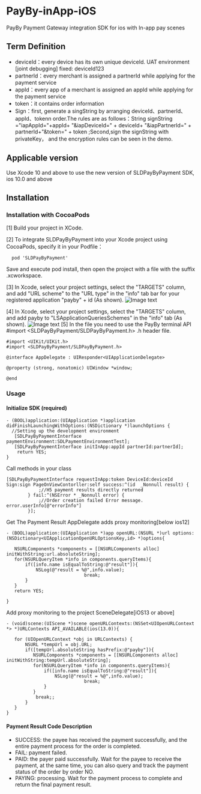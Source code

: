 # PayBy-inApp-iOS

PayBy Payment Gateway integration SDK for ios with In-app pay scenes
## Term Definition
- deviceId：every device has its own unique deviceId. UAT environment [joint debugging] fixed: deviceId123
- partnerId：every merchant is assigned a partnerId while applying for the payment service
- appId：every app of a merchant is assigned an appId while applying for the payment service
- token：it contains order information
- Sign：first, generate a singString by arranging deviceId、partnerId、appId、tokenn order.The rules are as follows：String signString ="iapAppId="+appId+ "&iapDeviceId=" + deviceId+ "&iapPartnerId=" + partnerId+"&token=" + token ;Second,sign the signString with privateKey， and the encryption rules can be seen in the demo.
## Applicable version
Use Xcode 10 and above to use the new version of SLDPayByPayment SDK, ios 10.0 and above
## Installation
### Installation with CocoaPods

[1] Build your project in XCode.

[2]  To integrate SLDPayByPayment into your Xcode project using CocoaPods, specify it in your Podfile：
```
  pod 'SLDPayByPayment'
```
Save and execute pod install, then open the project with a file with the suffix .xcworkspace.

[3] In Xcode, select your project settings, select the "TARGETS" column, and add "URL scheme" to the "URL type" in the "info" tab bar for your registered application "payby" + id (As shown).
![Image text](https://github.com/PayBy/PayBy-inApp-IOS/blob/master/1591697884928.jpg) 



[4] In Xcode, select your project settings, select the "TARGETS" column, and add payby to "LSApplicationQueriesSchemes" in the "info" tab (As shown).
![Image text](https://github.com/PayBy/PayBy-inApp-IOS/blob/master/1591696719298.jpg)
[5] In the file you need to use the PayBy terminal API #import <SLDPayByPayment/SLDPayByPayment.h>
.h header file.
```
#import <UIKit/UIKit.h>
#import <SLDPayByPayment/SLDPayByPayment.h>

@interface AppDelegate : UIResponder<UIApplicationDelegate>

@property (strong, nonatomic) UIWindow *window;

@end
```
###  Usage
#### Initialize SDK (required)
```
- (BOOL)application:(UIApplication *)application didFinishLaunchingWithOptions:(NSDictionary *)launchOptions {
  //Setting up the development environment
   [SDLPayByPaymentInterface paymentEnvironment:SDLPaymentEnvironmentTest];
   [SDLPayByPaymentInterface initInApp:appId partnerId:partnerId];
    return YES;
}

```
  Call methods in your class
```
[SDLPayByPaymentInterface requestInApp:token DeviceId:deviceId Sign:sign PageOnViewContorller:self success:^(id  _Nonnull result) {
            ;//H5 payment results directly returned
        } fail:^(NSError * _Nonnull error) {
            ;//Order creation failed Error message. error.userInfo[@"errorInfo"]
        }];
```
Get The Payment Result
 AppDelegate adds proxy monitoring[below ios12]
 ```
 - (BOOL)application:(UIApplication *)app openURL:(NSURL *)url options:(NSDictionary<UIApplicationOpenURLOptionsKey,id> *)options{
    
    NSURLComponents *components = [[NSURLComponents alloc] initWithString:url.absoluteString];
    for(NSURLQueryItem *info in components.queryItems){
        if([info.name isEqualToString:@"result"]){
            NSLog(@"result = %@",info.value);
                              break;
        }
    }
    return YES;
    
}

 ```
 Add proxy monitoring to the project SceneDelegate[iOS13 or above]
 ```
- (void)scene:(UIScene *)scene openURLContexts:(NSSet<UIOpenURLContext *> *)URLContexts API_AVAILABLE(ios(13.0)){
    
    for (UIOpenURLContext *obj in URLContexts) {
        NSURL *tempUrl = obj.URL;
        if([tempUrl.absoluteString hasPrefix:@"payby"]){
           NSURLComponents *components = [[NSURLComponents alloc] initWithString:tempUrl.absoluteString];
           for(NSURLQueryItem *info in components.queryItems){
               if([info.name isEqualToString:@"result"]){
                   NSLog(@"result = %@",info.value);
                              break;
               }
           }
            break;;
        }
    }
}
 ```
#### Payment Result Code Description
- SUCCESS: the payee has received the payment successfully, and the entire payment process for the order is completed.
- FAIL: payment failed.
- PAID: the payer paid successfully. Wait for the payee to receive the payment, at the same time, you can also query and track the payment status of the order by order NO.
- PAYING: processing. Wait for the payment process to complete and return the final payment result.

